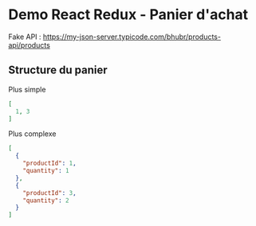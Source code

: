 # Demo React Redux - Panier d'achat

Fake API : <https://my-json-server.typicode.com/bhubr/products-api/products>


## Structure du panier

Plus simple 
```json
[
  1, 3
]
```

Plus complexe 

```json
[
  {
    "productId": 1,
    "quantity": 1
  },
  {
    "productId": 3,
    "quantity": 2
  }
]
```